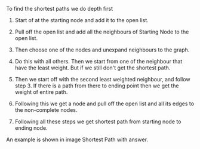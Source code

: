 To find the shortest paths we do depth first 

1. Start of at the starting node and add it to the open list.

2. Pull off the open list and add all the neighbours of Starting Node to the open list.

3. Then choose one of the nodes and unexpand neighbours to the graph. 

4. Do this with all others. Then we start from one of the neighbour that have the least weight. But if we still don't get the shortest path. 

5. Then we start off with the second least weighted neighbour, and follow step 3. If there is a path from there to ending point then we get the weight of entire path. 

6. Following this we get a node and pull off the open list and all its edges to the non-complete nodes.

7. Following all these steps we get shortest path from starting node to ending node.

An example is shown in image Shortest Path with answer.